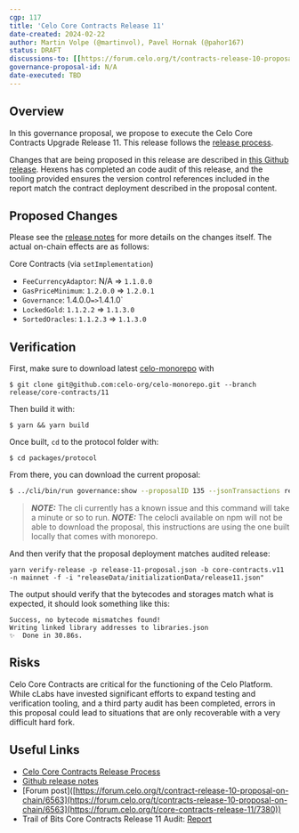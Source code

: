 ```yaml
---
cgp: 117
title: 'Celo Core Contracts Release 11'
date-created: 2024-02-22
author: Martin Volpe (@martinvol), Pavel Hornak (@pahor167)
status: DRAFT
discussions-to: [[https://forum.celo.org/t/contracts-release-10-proposal-on-chain/6563](https://forum.celo.org/t/core-contracts-release-11/7380)](https://forum.celo.org/t/core-contracts-release-11/7380)
governance-proposal-id: N/A
date-executed: TBD
---
```


## Overview

In this governance proposal, we propose to execute the Celo Core Contracts Upgrade Release 11. This release follows the [release process](https://docs.celo.org/community/release-process/smart-contracts).

Changes that are being proposed in this release are described in [this Github release](https://github.com/celo-org/celo-monorepo/releases/tag/core-contracts.v11). Hexens has completed an code audit of this release, and the tooling provided ensures the version control references included in the report match the contract deployment described in the proposal content.

## Proposed Changes

Please see the [release notes](https://github.com/celo-org/celo-monorepo/releases/tag/core-contracts.v11) for more details on the changes itself. The actual on-chain effects are as follows:

Core Contracts (via `setImplementation`)

- `FeeCurrencyAdaptor`: N/A => `1.1.0.0`
- `GasPriceMinimum`: `1.2.0.0` => `1.2.0.1`
- `Governance`: 1.4.0.0` => `1.4.1.0`
- `LockedGold`: `1.1.2.2` => `1.1.3.0`
- `SortedOracles`: `1.1.2.3` => `1.1.3.0`

## Verification

First, make sure to download latest [celo-monorepo](https://github.com/celo-org/celo-monorepo/) with

`$ git clone git@github.com:celo-org/celo-monorepo.git --branch release/core-contracts/11`

Then build it with:

`$ yarn && yarn build`

Once built, `cd` to the protocol folder with:

`$ cd packages/protocol`

From there, you can download the current proposal:

```bash
$ ../cli/bin/run governance:show --proposalID 135 --jsonTransactions release-11-proposal.json --node https://forno.celo.org
```

> **_NOTE:_** The cli currently has a known issue and this command will take a minute or so to run.
> **_NOTE:_** The celocli available on npm will not be able to download the proposal, this instructions are using the one built locally that comes with monorepo.


And then verify that the proposal deployment matches audited release:

```
yarn verify-release -p release-11-proposal.json -b core-contracts.v11 -n mainnet -f -i "releaseData/initializationData/release11.json"
```

The output should verify that the bytecodes and storages match what is expected, it should look something like this:

```
Success, no bytecode mismatches found!
Writing linked library addresses to libraries.json
✨  Done in 30.86s.
```

## Risks

Celo Core Contracts are critical for the functioning of the Celo Platform. While cLabs have invested significant efforts to expand testing and verification tooling, and a third party audit has been completed, errors in this proposal could lead to situations that are only recoverable with a very difficult hard fork.

## Useful Links

- [Celo Core Contracts Release Process](https://docs.celo.org/community/release-process/smart-contracts)
- [Github release notes](https://github.com/celo-org/celo-monorepo/releases/tag/core-contracts.v11)
- [Forum post]([https://forum.celo.org/t/contract-release-10-proposal-on-chain/6563](https://forum.celo.org/t/contracts-release-10-proposal-on-chain/6563](https://forum.celo.org/t/core-contracts-release-11/7380))
- Trail of Bits Core Contracts Release 11 Audit: [Report](https://github.com/celo-org/celo-monorepo/files/14377164/cLabs.Equivalent.Tokens.Review.-.Summary.Report.pdf)
